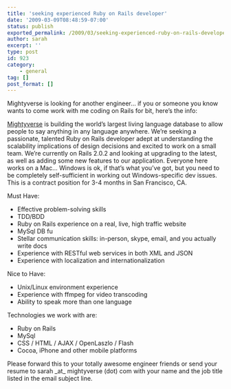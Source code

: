 ```yaml
---
title: 'seeking experienced Ruby on Rails developer'
date: '2009-03-09T08:48:59-07:00'
status: publish
exported_permalink: /2009/03/seeking-experienced-ruby-on-rails-developer
author: sarah
excerpt: ''
type: post
id: 923
category:
    - general
tag: []
post_format: []
---
```

Mightyverse is looking for another engineer… if you or someone you know wants to come work with me coding on Rails for bit, here’s the info:

[Mightyverse](https://www.mightyverse.com) is building the world’s largest living language database to allow people to say anything in any language anywhere. We’re seeking a passionate, talented Ruby on Rails developer adept at understanding the scalability implications of design decisions and excited to work on a small team. We’re currently on Rails 2.0.2 and looking at upgrading to the latest, as well as adding some new features to our application. Everyone here works on a Mac… Windows is ok, if that’s what you’ve got, but you need to be completely self-sufficient in working out Windows-specific dev issues. This is a contract position for 3-4 months in San Francisco, CA.

Must Have:

- Effective problem-solving skills
- TDD/BDD
- Ruby on Rails experience on a real, live, high traffic website
- MySql DB fu
- Stellar communication skills: in-person, skype, email, and you actually write docs
- Experience with RESTful web services in both XML and JSON
- Experience with localization and internationalization

Nice to Have:

- Unix/Linux environment experience
- Experience with ffmpeg for video transcoding
- Ability to speak more than one language

Technologies we work with are:

- Ruby on Rails
- MySql
- CSS / HTML / AJAX / OpenLaszlo / Flash
- Cocoa, iPhone and other mobile platforms

Please forward this to your totally awesome engineer friends or send your resume to sarah \_at\_ mightyverse (dot) com with your name and the job title listed in the email subject line.